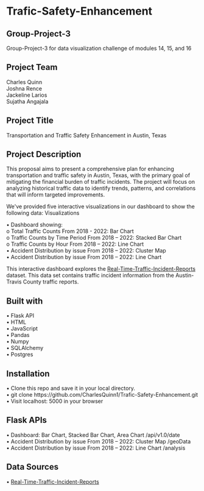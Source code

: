 # Trafic-Safety-Enhancement

<h2>Group-Project-3</h2>
<p>Group-Project-3 for data visualization challenge of modules 14, 15, and 16</p>

<h2>Project Team</h2>
Charles Quinn<br>
Joshna Rence<br>
Jackeline Larios<br>
Sujatha Angajala<br>

<h2>Project Title</h2>
<p>Transportation and Traffic Safety Enhancement in Austin, Texas</p>

<h2>Project Description</h2>
<p>This proposal aims to present a comprehensive plan for enhancing transportation and traffic safety in Austin, Texas, with the primary goal of mitigating the financial burden of traffic incidents. The project will focus on analyzing historical traffic data to identify trends, patterns, and correlations that will inform targeted improvements.</p>

<p>We've provided five interactive visualizations in our dashboard to show the following data:
Visualizations</p>

•	Dashboard showing:<br>
  o	Total Traffic Counts From 2018 - 2022: Bar Chart<br>
  o	Traffic Counts by Time Period From 2018 – 2022: Stacked Bar Chart<br>
  o	Traffic Counts by Hour From 2018 – 2022: Line Chart<br>
•	Accident Distribution by issue From 2018 – 2022: Cluster Map<br>
•	Accident Distribution by issue From 2018 – 2022: Line Chart<br>

<p>This interactive dashboard explores the <a href="https://data.austintexas.gov/Transportation-and-Mobility/Real-Time-Traffic-Incident-Reports/dx9v-zd7x">Real-Time-Traffic-Incident-Reports</a> dataset. This data set contains traffic incident information from the Austin-Travis County traffic reports.</p>

<h2>Built with</h2>
•	Flask API<br>
•	HTML<br>
•	JavaScript<br>
•	Pandas<br>
•	Numpy<br>
•	SQLAlchemy<br>
•	Postgres<br>

<h2>Installation</h2>
•	Clone this repo and save it in your local directory.<br>
•	git clone https://github.com/CharlesQuinn1/Trafic-Safety-Enhancement.git<br>
•	Visit localhost: 5000 in your browser<br>

<h2>Flask APIs</h2>
•	Dashboard: Bar Chart, Stacked Bar Chart, Area Chart /api/v1.0/date<br>
•	Accident Distribution by issue From 2018 – 2022: Cluster Map /geoData<br>
•	Accident Distribution by issue From 2018 – 2022: Line Chart /analysis<br>

<h2>Data Sources</h2>
•	<a href="https://data.austintexas.gov/Transportation-and-Mobility/Real-Time-Traffic-Incident-Reports/dx9v-zd7x">Real-Time-Traffic-Incident-Reports</a>
